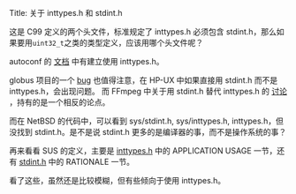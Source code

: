 Title: 关于 inttypes.h 和 stdint.h

这是 C99 定义的两个头文件，标准规定了 inttypes.h 必须包含 stdint.h，那么如果要用`uint32_t`之类的类型定义，应该用哪个头文件呢？

autoconf 的 [文档][1] 中有建立使用 inttypes.h。

globus 项目的一个 [bug][2] 也值得注意，在 HP-UX 中如果直接用 stdint.h 而不是 inttypes.h，会出现问题。 而 FFmpeg 中关于用 stdint.h 替代 inttypes.h 的 [讨论][3] ，持有的是一个相反的论点。

而在 NetBSD 的代码中，可以看到 sys/stdint.h, sys/inttypes.h, inttypes.h，但没找到 stdint.h。是不是说 stdint.h 更多的是编译器的事，而不是操作系统的事？

再来看看 SUS 的定义，主要是 [inttypes.h][4] 中的 APPLICATION USAGE 一节，还有 [stdint.h][5] 中的 RATIONALE 一节。

看了这些，虽然还是比较模糊，但有些倾向于使用 inttypes.h。 

[1]: http://www.gnu.org/software/autoconf/manual/html_node/Header-Portability.html
[2]: http://bugzilla.globus.org/globus/show_bug.cgi?id=5118
[3]: https://lists.mplayerhq.hu/pipermail/ffmpeg-devel/2008-March/043425.html
[4]: http://www.opengroup.org/onlinepubs/9699919799/basedefs/inttypes.h.html
[5]: http://www.opengroup.org/onlinepubs/9699919799/basedefs/stdint.h.html


